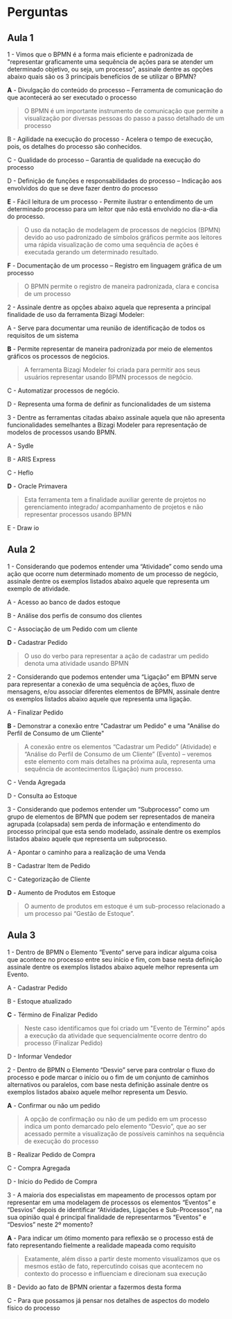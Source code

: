 # Perguntas

## Aula 1

1 - Vimos que o BPMN é a forma mais eficiente e padronizada de "representar graficamente uma sequência de ações para se atender um determinado objetivo, ou seja, um processo", assinale dentre as opções abaixo quais são os 3 principais benefícios de se utilizar o BPMN?

__A__ - Divulgação do conteúdo do processo – Ferramenta de comunicação do que acontecerá ao ser executado o processo
> O BPMN é um importante instrumento de comunicação que permite a visualização por diversas pessoas do passo a passo detalhado de um processo

B - Agilidade na execução do processo - Acelera o tempo de execução, pois, os detalhes do processo são conhecidos.

C - Qualidade do processo – Garantia de qualidade na execução do processo

D - Definição de funções e responsabilidades do processo – Indicação aos envolvidos do que se deve fazer dentro do processo

__E__ - Fácil leitura de um processo - Permite ilustrar o entendimento de um determinado processo para um leitor que não está envolvido no dia-a-dia do processo.
> O uso da notação de modelagem de processos de negócios (BPMN) devido ao uso padronizado de símbolos gráficos permite aos leitores uma rápida visualização de como uma sequência de ações é executada gerando um determinado resultado.

__F__ - Documentação de um processo – Registro em linguagem gráfica de um processo
> O BPMN permite o registro de maneira padronizada, clara e concisa de um processo

2 - Assinale dentre as opções abaixo aquela que representa a principal finalidade de uso da ferramenta Bizagi Modeler:

A - Serve para documentar uma reunião de identificação de todos os requisitos de um sistema

__B__ - Permite representar de maneira padronizada por meio de elementos gráficos os processos de negócios.
> A ferramenta Bizagi Modeler foi criada para permitir aos seus usuários representar usando BPMN processos de negócio.

C - Automatizar processos de negócio.

D - Representa uma forma de definir as funcionalidades de um sistema

3 - Dentre as ferramentas citadas abaixo assinale aquela que não apresenta funcionalidades semelhantes a Bizagi Modeler para representação de modelos de processos usando BPMN.

A - Sydle

B - ARIS Express

C - Heflo

__D__ - Oracle Primavera
> Esta ferramenta tem a finalidade auxiliar gerente de projetos no gerenciamento integrado/ acompanhamento de projetos e não representar processos usando BPMN

E - Draw io

## Aula 2

1 - Considerando que podemos entender uma “Atividade” como sendo uma ação que ocorre num determinado momento de um processo de negócio, assinale dentre os exemplos listados abaixo aquele que representa um exemplo de atividade.

A - Acesso ao banco de dados estoque

B - Análise dos perfis de consumo dos clientes

C - Associação de um Pedido com um cliente

__D__ - Cadastrar Pedido
> O uso do verbo para representar a ação de cadastrar um pedido denota uma atividade usando BPMN

2 - Considerando que podemos entender uma “Ligação” em BPMN serve para representar a conexão de uma sequência de ações, fluxo de mensagens, e/ou associar diferentes elementos de BPMN, assinale dentre os exemplos listados abaixo aquele que representa uma ligação.

A - Finalizar Pedido

__B__ - Demonstrar a conexão entre "Cadastrar um Pedido" e uma "Análise do Perfil de Consumo de um Cliente"
> A conexão entre os elementos “Cadastrar um Pedido” (Atividade) e “Análise do Perfil de Consumo de um Cliente” (Evento) – veremos este elemento com mais detalhes na próxima aula, representa uma sequência de acontecimentos (Ligação) num processo.

C - Venda Agregada

D - Consulta ao Estoque

3 - Considerando que podemos entender um “Subprocesso” como um grupo de elementos de BPMN que podem ser representados de maneira agrupada (colapsada) sem perda de informação e entendimento do processo principal que esta sendo modelado, assinale dentre os exemplos listados abaixo aquele que representa um subprocesso.

A - Apontar o caminho para a realização de uma Venda

B - Cadastrar Item de Pedido

C - Categorização de Cliente

__D__ - Aumento de Produtos em Estoque
> O aumento de produtos em estoque é um sub-processo relacionado a um processo pai “Gestão de Estoque”.

## Aula 3

1 - Dentro de BPMN o Elemento “Evento” serve para indicar alguma coisa que acontece no processo entre seu início e fim, com base nesta definição assinale dentre os exemplos listados abaixo aquele melhor representa um Evento.

A - Cadastrar Pedido

B - Estoque atualizado

__C__ - Término de Finalizar Pedido
> Neste caso identificamos que foi criado um "Evento de Término” após a execução da atividade que sequencialmente ocorre dentro do processo (Finalizar Pedido)

D - Informar Vendedor

2 - Dentro de BPMN o Elemento “Desvio” serve para controlar o fluxo do processo e pode marcar o início ou o fim de um conjunto de caminhos alternativos ou paralelos, com base nesta definição assinale dentre os exemplos listados abaixo aquele melhor representa um Desvio.

__A__ - Confirmar ou não um pedido
> A opção de confirmação ou não de um pedido em um processo indica um ponto demarcado pelo elemento “Desvio”, que ao ser acessado permite a visualização de possíveis caminhos na sequência de execução do processo

B - Realizar Pedido de Compra

C - Compra Agregada

D - Início do Pedido de Compra

3 - A maioria dos especialistas em mapeamento de processos optam por representar em uma modelagem de processos os elementos “Eventos” e “Desvios” depois de identificar “Atividades, Ligações e Sub-Processos”, na sua opinião qual é principal finalidade de representarmos “Eventos” e “Desvios” neste 2º momento?

__A__ - Para indicar um ótimo momento para reflexão se o processo está de fato representando fielmente a realidade mapeada como requisito
> Exatamente, além disso a partir deste momento visualizamos que os mesmos estão de fato, repercutindo coisas que acontecem no contexto do processo e influenciam e direcionam sua execução

B - Devido ao fato de BPMN orientar a fazermos desta forma

C - Para que possamos já pensar nos detalhes de aspectos do modelo físico do processo
